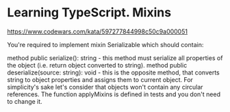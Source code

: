 # Learning TypeScript. Mixins

https://www.codewars.com/kata/597277844998c50c9a000051

You're required to implement mixin Serializable which should contain:

method public serialize(): string - this method must serialize all properties of the object (i.e. return object converted to string).
method public deserialize(source: string): void - this is the opposite method, that converts string to object properties and assigns them to current object.
For simplicity's sake let's consider that objects won't contain any circular references. The function applyMixins is defined in tests and you don't need to change it.
